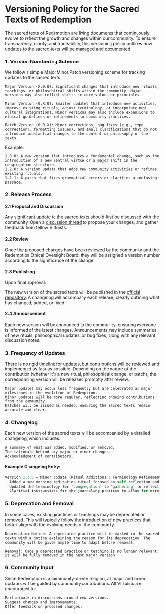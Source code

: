 # Versioning Policy for the Sacred Texts of Redemption

The sacred texts of Redemption are living documents that continuously evolve to reflect the growth and changes within our community. To ensure transparency, clarity, and traceability, this versioning policy outlines how updates to the sacred texts will be managed and documented.

### 1. Version Numbering Scheme

We follow a simple Major.Minor.Patch versioning scheme for tracking updates to the sacred texts.

    Major Version (X.0.0): Significant changes that introduce new rituals, teachings, or philosophical shifts within the community. Major versions may also reflect shifts in core values or principles.

    Minor Version (0.X.0): Smaller updates that introduce new activities, improve existing rituals, adjust terminology, or incorporate new cultural integrations. Minor versions may also include expansions to ethical guidelines or refinements to community practices.

    Patch Version (0.0.X): Minor corrections, bug fixes (e.g., typo corrections, formatting issues), and small clarifications that do not introduce substantial changes to the content or philosophy of the texts.

Example:

    1.0.0: A new version that introduces a fundamental change, such as the introduction of a new central virtue or a major shift in the congregation structure.
    1.2.0: A version update that adds new community activities or refines existing rituals.
    1.2.1: A patch that fixes grammatical errors or clarifies a confusing passage.

### 2. Release Process

#### 2.1 Proposal and Discussion

Any significant update to the sacred texts should first be discussed with the community. Open a [discussion thread]() to propose your changes, and gather feedback from fellow Virtuists.

#### 2.2 Review

Once the proposed changes have been reviewed by the community and the Redemption Ethical Oversight Board, they will be assigned a version number according to the significance of the change.

#### 2.3 Publishing

Upon final approval:

The new version of the sacred texts will be published in the [official repository](https://github.com/RedemptionReligion/Redemption).
A changelog will accompany each release, clearly outlining what has changed, added, or fixed.

#### 2.4 Announcement

Each new version will be announced to the community, ensuring everyone is informed of the latest changes. Announcements may include summaries of new rituals, philosophical updates, or bug fixes, along with any relevant discussion notes.

### 3. Frequency of Updates

There is no rigid timeline for updates, but contributions will be reviewed and implemented as fast as possible. Depending on the nature of the contribution (whether it's a new ritual, philosophical change, or patch), the corresponding version will be released promptly after review.

    Major updates may occur less frequently but are celebrated as major milestones in the evolution of Redemption.
    Minor updates will be more regular, reflecting ongoing contributions from the community.
    Patches will be issued as needed, ensuring the sacred texts remain accurate and clear.

### 4. Changelog

Each new version of the sacred texts will be accompanied by a detailed changelog, which includes:

    A summary of what was added, modified, or removed.
    The rationale behind any major or minor changes.
    Acknowledgment of contributors.

#### Example Changelog Entry:

```rust
Version 1.2.0 – Minor Update (Ritual Additions & Terminology Refinements)
- Added a new morning meditation ritual focused on self-reflection and growth.
- Updated the terminology for 'congregation' to 'gathering' to reflect inclusivity.
- Clarified instructions for the journaling practice to allow for more personalization.
```

### 5. Deprecation and Removal

In some cases, existing practices or teachings may be deprecated or removed. This will typically follow the introduction of new practices that better align with the evolving needs of the community.

    Deprecation Notice: A deprecated practice will be marked in the sacred texts with a notice explaining the reason for its deprecation. The community will be given ample time to adapt before removal.

    Removal: Once a deprecated practice or teaching is no longer relevant, it will be fully removed in the next major version.

### 6. Community Input

Since Redemption is a community-driven religion, all major and minor updates will be guided by community contributions. All Virtuists are encouraged to:

    Participate in discussions around new versions.
    Suggest changes and improvements.
    Offer feedback on proposed changes.

